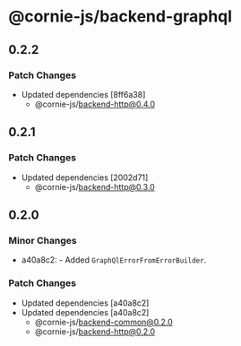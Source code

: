 # @cornie-js/backend-graphql

## 0.2.2

### Patch Changes

- Updated dependencies [8ff6a38]
  - @cornie-js/backend-http@0.4.0

## 0.2.1

### Patch Changes

- Updated dependencies [2002d71]
  - @cornie-js/backend-http@0.3.0

## 0.2.0

### Minor Changes

- a40a8c2: - Added `GraphQlErrorFromErrorBuilder`.

### Patch Changes

- Updated dependencies [a40a8c2]
- Updated dependencies [a40a8c2]
  - @cornie-js/backend-common@0.2.0
  - @cornie-js/backend-http@0.2.0
